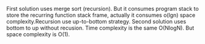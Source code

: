 First solution uses merge sort (recursion). But it consumes program stack to store the recurring function stack frame, actually it consumes o(lgn) space complexity.Recursion use up-to-bottom strategy.
Second solution uses bottom to up without recusion. Time complexity is the same O(NlogN). But space complexity is O(1).
